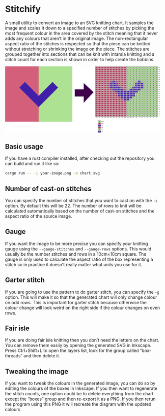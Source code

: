 # Stitchify

A small utility to convert an image to an SVG knitting chart. It samples the image and scales it down to a specified number of stitches by picking the most frequent colour in the area covered by the stitch meaning that it never adds any colours that aren’t in the original image. The non-rectangular aspect ratio of the stitches is respected so that the piece can be knitted without stretching or shrinking the image on the piece. The stitches are grouped together into sections that can be knit with intarsia knitting and a stitch count for each section is shown in order to help create the bobbins.

![Example of the conversion to a knitting chart](example.png)

## Basic usage

If you have a rust compiler installed, after checking out the repository you can build and run it like so:

```bash
cargo run -- -i your-image.png -o chart.svg
```

## Number of cast-on stitches

You can specify the number of stitches that you want to cast on with the `-s` option. By default this will be 22. The number of rows to knit will be calculated automatically based on the number of cast-on stitches and the aspect ratio of the source image.

## Gauge

If you want the image to be more precise you can specify your knitting gauge using the `--gauge-stitches` and `--gauge-rows` options. This would usually be the number stitches and rows in a 10cm×10cm square. The gauge is only used to calculate the aspect ratio of the box representing a stitch so in practice it doesn’t really matter what units you use for it.

## Garter stitch

If you are going to use the pattern to do garter stitch, you can specify the `-g` option. This will make it so that the generated chart will only change colour on odd rows. This is important for garter stitch because otherwise the colour change will look weird on the right side if the colour changes on even rows.

## Fair isle

If you are doing fair isle knitting then you don’t need the letters on the chart. You can remove them easily by opening the generated SVG in Inkscape. Press Ctrl+Shift+L to open the layers list, look for the group called “box-threads” and then delete it.

## Tweaking the image

If you want to tweak the colours in the generated image, you can do so by editing the colours of the boxes in Inkscape. If you then want to regenerate the stitch counts, one option could be to delete everything from the chart except the “boxes” group and then re-export it as a PNG. If you then rerun the program using this PNG it will recreate the diagram with the updated colours.
